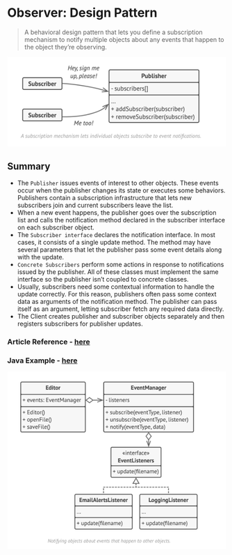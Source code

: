 # Observer: Design Pattern

> A behavioral design pattern that lets you define a subscription mechanism to notify multiple objects about any events that happen to the object they’re observing.



![img.png](../../../images/observer-design.png)

## Summary

- The `Publisher` issues events of interest to other objects. These events occur when the publisher changes its state or executes some behaviors. Publishers contain a subscription infrastructure that lets new subscribers join and current subscribers leave the list.
- When a new event happens, the publisher goes over the subscription list and calls the notification method declared in the subscriber interface on each subscriber object.
- The `Subscriber interface` declares the notification interface. In most cases, it consists of a single update method. The method may have several parameters that let the publisher pass some event details along with the update.
- `Concrete Subscribers` perform some actions in response to notifications issued by the publisher. All of these classes must implement the same interface so the publisher isn’t coupled to concrete classes.
- Usually, subscribers need some contextual information to handle the update correctly. For this reason, publishers often pass some context data as arguments of the notification method. The publisher can pass itself as an argument, letting subscriber fetch any required data directly.
- The Client creates publisher and subscriber objects separately and then registers subscribers for publisher updates.



### Article Reference - [here](https://refactoring.guru/design-patterns/strategy)
### Java Example - [here](./../../../code/designPatterns/ObserverExample.java)


![img.png](../../../images/observer-design-2.png)


